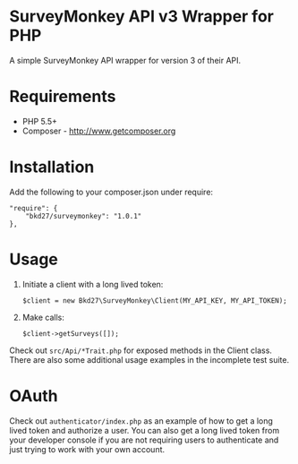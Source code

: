 # SurveyMonkey API v3 Wrapper for PHP

A simple SurveyMonkey API wrapper for version 3 of their API.

# Requirements
- PHP 5.5+
- Composer - http://www.getcomposer.org

# Installation
Add the following to your composer.json under require:

    "require": {
        "bkd27/surveymonkey": "1.0.1"
    },

# Usage

1) Initiate a client with a long lived token:

    ``$client = new Bkd27\SurveyMonkey\Client(MY_API_KEY, MY_API_TOKEN);``

2) Make calls:

    ``$client->getSurveys([]);``

Check out ``src/Api/*Trait.php`` for exposed methods in the Client class. There are also some additional usage examples in the incomplete test suite.

# OAuth

Check out `authenticator/index.php` as an example of how to get a long lived token and authorize a user. You can also get a long lived token from your developer console if you are not requiring users to authenticate and just trying to work with your own account.
